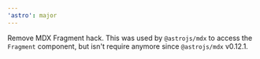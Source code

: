 ```yaml
---
'astro': major
---
```


Remove MDX Fragment hack. This was used by `@astrojs/mdx` to access the `Fragment` component, but isn't require anymore since `@astrojs/mdx` v0.12.1.
